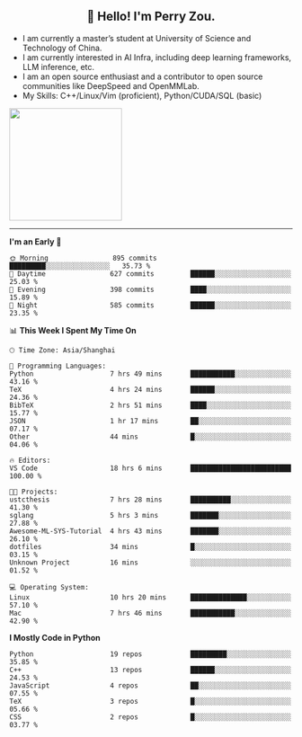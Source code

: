 <h2 align="center">👋 Hello! I'm Perry Zou.</h2>

- I am currently a master’s student at University of Science and Technology of China.
- I am currently interested in AI Infra, including deep learning frameworks, LLM inference, etc.
- I am an open source enthusiast and a contributor to open source communities like DeepSpeed and OpenMMLab.
- My Skills: C++/Linux/Vim (proficient), Python/CUDA/SQL (basic)

<img height=200 align="center" src="https://github-readme-stats.vercel.app/api?username=zonepg" />

-------

<!--START_SECTION:waka-->
**I'm an Early 🐤** 

```text
🌞 Morning                895 commits         █████████░░░░░░░░░░░░░░░░   35.73 % 
🌆 Daytime                627 commits         ██████░░░░░░░░░░░░░░░░░░░   25.03 % 
🌃 Evening                398 commits         ████░░░░░░░░░░░░░░░░░░░░░   15.89 % 
🌙 Night                  585 commits         ██████░░░░░░░░░░░░░░░░░░░   23.35 % 
```


📊 **This Week I Spent My Time On** 

```text
🕑︎ Time Zone: Asia/Shanghai

💬 Programming Languages: 
Python                   7 hrs 49 mins       ███████████░░░░░░░░░░░░░░   43.16 % 
TeX                      4 hrs 24 mins       ██████░░░░░░░░░░░░░░░░░░░   24.36 % 
BibTeX                   2 hrs 51 mins       ████░░░░░░░░░░░░░░░░░░░░░   15.77 % 
JSON                     1 hr 17 mins        ██░░░░░░░░░░░░░░░░░░░░░░░   07.17 % 
Other                    44 mins             █░░░░░░░░░░░░░░░░░░░░░░░░   04.06 % 

🔥 Editors: 
VS Code                  18 hrs 6 mins       █████████████████████████   100.00 % 

🐱‍💻 Projects: 
ustcthesis               7 hrs 28 mins       ██████████░░░░░░░░░░░░░░░   41.30 % 
sglang                   5 hrs 3 mins        ███████░░░░░░░░░░░░░░░░░░   27.88 % 
Awesome-ML-SYS-Tutorial  4 hrs 43 mins       ███████░░░░░░░░░░░░░░░░░░   26.10 % 
dotfiles                 34 mins             █░░░░░░░░░░░░░░░░░░░░░░░░   03.15 % 
Unknown Project          16 mins             ░░░░░░░░░░░░░░░░░░░░░░░░░   01.52 % 

💻 Operating System: 
Linux                    10 hrs 20 mins      ██████████████░░░░░░░░░░░   57.10 % 
Mac                      7 hrs 46 mins       ███████████░░░░░░░░░░░░░░   42.90 % 
```

**I Mostly Code in Python** 

```text
Python                   19 repos            █████████░░░░░░░░░░░░░░░░   35.85 % 
C++                      13 repos            ██████░░░░░░░░░░░░░░░░░░░   24.53 % 
JavaScript               4 repos             ██░░░░░░░░░░░░░░░░░░░░░░░   07.55 % 
TeX                      3 repos             █░░░░░░░░░░░░░░░░░░░░░░░░   05.66 % 
CSS                      2 repos             █░░░░░░░░░░░░░░░░░░░░░░░░   03.77 % 
```




<!--END_SECTION:waka-->
